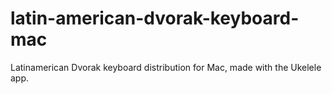 # latin-american-dvorak-keyboard-mac
Latinamerican Dvorak keyboard distribution for Mac, made with the Ukelele app.
